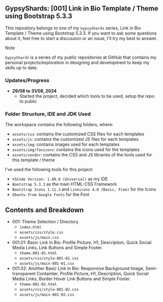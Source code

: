 ## GypsyShards: [001] Link in Bio Template / Theme using Bootstrap 5.3.3

This repository belongs to one of my `GypsyShards` series, Link in Bio Template / Theme using Bootstrap 5.3.3. If you want to ask some questions about it, feel free to start a discussion or an issue, I'll try my best to answer.

> [!NOTE]
> `GypsyShards` is a series of my public repositories at GitHub that contains my personal projects/exploration in designing and development to keep my skills up to date. 

### Updates/Progress
- **29/08 to 31/08, 2024**
   - Started the project, decided which tools to be used, setup the repo to public

### Folder Structure, IDE and JDK Used

The workspace contains the following folders, where:
- `assets/css`: contains the customized CSS files for each templates
- `assets/js`: contains the customized JS files for each templates
- `assets/img`: contains images used for each templates
- `assets/img/favicons`: contains the icons used for the templates
- `assets/vendor`: contains the CSS and JS libraries of the tools used for this template / theme

I've used the following tools for this project:
- `VSCode Version: 1.89.0 (Universal)` as my IDE
- `Bootstrap 5.3.3` as the main HTML-CSS Framework
- `Bootstrap Icons 1.11.3` and `Lineicons 4.0 (Basic, Free)` for the Icons
- `Ubuntu from Google Fonts` for the Font

## Contents and Breakdown
- 001: Theme Selection / Directory
   - `index.html`
   - `assets/css/style.css`
   - `assets/js/main.css`
- 001.01: Basic Link in Bio: Profile Picture, H1, Description, Quick Social Media Links, Link Buttons and Simple Footer.
   - `theme-001-01.html`
   - `assets/css/style-001-01.css`
   - `assets/js/main-001-01.css`
- 001.02: Another Basic Link in Bio: Responsive Background Image, Semi-transparent Containter, Profile Picture, H1, Description, Quick Social Media Links, Border Hover Link Buttons and Simple Footer.
   - `theme-001-02.html`
   - `assets/css/style-001-02.css`
   - `assets/js/main-001-02.css`